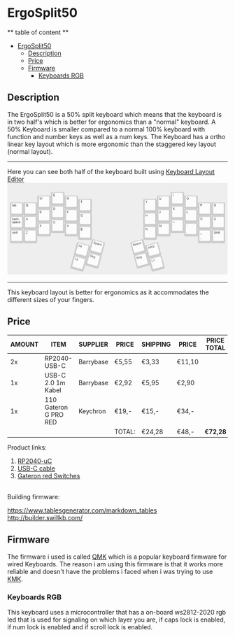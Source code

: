 # ErgoSplit50

** table of content **
- [ErgoSplit50](#ergosplit50)
  - [Description](#description)
  - [Price](#price)
  - [Firmware](#firmware)
    - [Keyboards RGB](#keyboards-rgb)

## Description 

The ErgoSplit50 is a 50% split keyboard which means that the keyboard is in two half's which is better for ergonomics than a "normal" keyboard. A 50% Keyboard is smaller compared to a normal 100% keyboard with function and number keys as well as a num keys.
The Keyboard has a ortho linear key layout which is more ergonomic than the staggered key layout (normal layout).

___
Here you can see both half of the keyboard built using [Keyboard Layout Editor](http://www.keyboard-layout-editor.com/#/gists/dc776eb6e80d4ed39cddeabd265ff729) <br>
<img src="hardware/keyboard 2d Files/ergosplit-50-1.png"> <br> 
___
This keyboard layout is better for ergonomics as it accommodates the different sizes of your fingers. 


## Price

| AMOUNT 	| ITEM                  	| SUPPLIER  	| PRICE  	| SHIPPING 	| PRICE  	| PRICE TOTAL 	    |
|--------	|-----------------------	|-----------	|--------	|----------	|--------	|------------------ |
| 2x     	| RP2040-USB-C          	| Barrybase 	| €5,55  	| €3,33    	| €11,10 	|             	    |
| 1x     	| USB-C 2.0 1m Kabel    	| Barrybase 	| €2,92  	| €5,95    	| €2,90  	|             	    |
| 1x     	| 110 Gateron G PRO RED 	| Keychron  	| €19,-  	| €15,-    	| €34,-  	|             	    |
|        	|                       	|           	| TOTAL: 	| €24,28   	| €48,-  	| **€72,28**      	|


Product links: 
1. [RP2040-uC](https://www.berrybase.at/en/waveshare-rp2040-zero-ohne-header)
2. [USB-C cable](https://www.berrybase.at/en/usb-c-2.0-sync-ladekabel-a-stecker-c-stecker-schwarz?number=45735)
3. [Gateron red Switches](https://www.keychron.com/collections/all-switches/products/gateron-switch-set?variant=40119134355545)

<br>
Building firmware:

https://www.tablesgenerator.com/markdown_tables <br>
http://builder.swillkb.com/

## Firmware 
The firmware i used is called [QMK](https://docs.qmk.fm/#/) which is a popular keyboard firmware for wired Keyboards. The reason i am using this firmware is that it works more reliable and doesn't have the problems i faced when i was trying to use [KMK](http://kmkfw.io).

### Keyboards RGB
This keyboard uses a microcontroller that has a on-board ws2812-2020
 rgb led that is used for signaling on which layer you are, if caps lock is enabled, if num lock is enabled and if scroll lock is enabled. <br>

